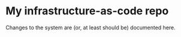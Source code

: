 # My infrastructure-as-code repo

Changes to the system are (or, at least should be) documented here.

